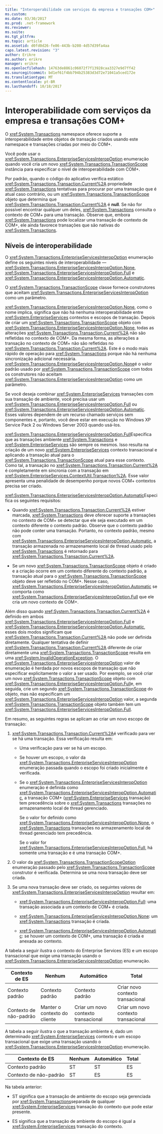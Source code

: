 ```yaml
---
title: "Interoperabilidade com serviços da empresa e transações COM+"
ms.custom: 
ms.date: 03/30/2017
ms.prod: .net-framework
ms.reviewer: 
ms.suite: 
ms.tgt_pltfrm: 
ms.topic: article
ms.assetid: d0fd0d26-fe86-443b-b208-4d57d39fa4aa
caps.latest.revision: "3"
author: Erikre
ms.author: erikre
manager: erikre
ms.openlocfilehash: 14763de8861c06072f7f13928caa3327e9d7ff42
ms.sourcegitcommit: bd1ef61f4bb794b25383d3d72e71041a5ced172e
ms.translationtype: MT
ms.contentlocale: pt-BR
ms.lasthandoff: 10/18/2017
---
```

# <a name="interoperability-with-enterprise-services-and-com-transactions"></a>Interoperabilidade com serviços da empresa e transações COM+
O <xref:System.Transactions> namespace oferece suporte a interoperabilidade entre objetos de transação criados usando este namespace e transações criadas por meio do COM+.  
  
 Você pode usar o <xref:System.Transactions.EnterpriseServicesInteropOption> enumeração quando você cria um novo <xref:System.Transactions.TransactionScope> instância para especificar o nível de interoperabilidade com COM+.  
  
 Por padrão, quando o código do aplicativo verifica estático <xref:System.Transactions.Transaction.Current%2A> propriedade <xref:System.Transactions> tentativas para procurar por uma transação que é atual caso contrário, ou um <xref:System.Transactions.TransactionScope> objeto que determina que <xref:System.Transactions.Transaction.Current%2A> é **null**. Se não for possível encontrar qualquer um deles, <xref:System.Transactions> consulta o contexto de COM+ para uma transação. Observe que, embora <xref:System.Transactions> pode localizar uma transação de contexto de COM+, ele ainda favorece transações que são nativas do <xref:System.Transactions>.  
  
## <a name="interoperability-levels"></a>Níveis de interoperabilidade  
 O <xref:System.Transactions.EnterpriseServicesInteropOption> enumeração define os seguintes níveis de interoperabilidade —<xref:System.Transactions.EnterpriseServicesInteropOption.None>, <xref:System.Transactions.EnterpriseServicesInteropOption.Full> e <xref:System.Transactions.EnterpriseServicesInteropOption.Automatic>.  
  
 O <xref:System.Transactions.TransactionScope> classe fornece construtores que aceitam <xref:System.Transactions.EnterpriseServicesInteropOption> como um parâmetro.  
  
 <xref:System.Transactions.EnterpriseServicesInteropOption.None>, como o nome implica, significa que não há nenhuma interoperabilidade entre <xref:System.EnterpriseServices> contextos e escopos de transação. Depois de criar um <xref:System.Transactions.TransactionScope> objeto com <xref:System.Transactions.EnterpriseServicesInteropOption.None>, todas as alterações <xref:System.Transactions.Transaction.Current%2A> não são refletidas no contexto de COM+. Da mesma forma, as alterações a transação no contexto de COM+ não são refletidas no <xref:System.Transactions.Transaction.Current%2A>. Este é o modo mais rápido de operação para <xref:System.Transactions> porque não há nenhuma sincronização adicional necessária. <xref:System.Transactions.EnterpriseServicesInteropOption.None>é o valor padrão usado por <xref:System.Transactions.TransactionScope> com todos os construtores não aceitam <xref:System.Transactions.EnterpriseServicesInteropOption> como um parâmetro.  
  
 Se você deseja combinar <xref:System.EnterpriseServices> transações com sua transação de ambiente, você precisa usar um <xref:System.Transactions.EnterpriseServicesInteropOption.Full> ou <xref:System.Transactions.EnterpriseServicesInteropOption.Automatic>. Esses valores dependem de um recurso chamado serviços sem componentes e, portanto, você deve estar em execução no Windows XP Service Pack 2 ou Windows Server 2003 quando usá-los.  
  
 <xref:System.Transactions.EnterpriseServicesInteropOption.Full>Especifica que as transações ambiente <xref:System.Transactions> e <xref:System.EnterpriseServices> são sempre os mesmos. Isso resulta na criação de um novo <xref:System.EnterpriseServices> contexto transacional e aplicando a transação atual para o <xref:System.Transactions.TransactionScope> atual para esse contexto. Como tal, a transação no <xref:System.Transactions.Transaction.Current%2A> é completamente em sincronia com a transação em <xref:System.EnterpriseServices.ContextUtil.Transaction%2A>. Esse valor apresenta uma penalidade de desempenho porque novos COM+ contextos precisa ser criado.  
  
 <xref:System.Transactions.EnterpriseServicesInteropOption.Automatic>Especifica os seguintes requisitos:  
  
-   Quando <xref:System.Transactions.Transaction.Current%2A> estiver marcada, <xref:System.Transactions> deve oferecer suporte a transações no contexto de COM+ se detectar que ele seja executado em um contexto diferente o contexto padrão. Observe que o contexto padrão não pode conter uma transação. Portanto, no contexto padrão, mesmo com <xref:System.Transactions.EnterpriseServicesInteropOption.Automatic>, a transação armazenada no armazenamento local de thread usado pelo <xref:System.Transactions> é retornado para <xref:System.Transactions.Transaction.Current%2A>.  
  
-   Se um novo <xref:System.Transactions.TransactionScope> objeto é criado e a criação ocorre em um contexto diferente do contexto padrão, a transação atual para o <xref:System.Transactions.TransactionScope> objeto deve ser refletido no COM+. Nesse caso, <xref:System.Transactions.EnterpriseServicesInteropOption.Automatic> se comporta como <xref:System.Transactions.EnterpriseServicesInteropOption.Full> que ele cria um novo contexto de COM+.  
  
 Além disso quando <xref:System.Transactions.Transaction.Current%2A> é definido em ambos <xref:System.Transactions.EnterpriseServicesInteropOption.Full> e <xref:System.Transactions.EnterpriseServicesInteropOption.Automatic>, esses dois modos significam que <xref:System.Transactions.Transaction.Current%2A> não pode ser definida diretamente.  Qualquer tentativa de definir <xref:System.Transactions.Transaction.Current%2A> diferente de criar diretamente uma <xref:System.Transactions.TransactionScope> resulta em uma <xref:System.InvalidOperationException>. O <xref:System.Transactions.EnterpriseServicesInteropOption> valor de enumeração é herdada por novos escopos de transação que não especificar explicitamente o valor a ser usado. Por exemplo, se você criar um novo <xref:System.Transactions.TransactionScope> objeto com <xref:System.Transactions.EnterpriseServicesInteropOption.Full>e, em seguida, crie um segundo <xref:System.Transactions.TransactionScope> do objeto, mas não especificam um <xref:System.Transactions.EnterpriseServicesInteropOption> valor, a segunda <xref:System.Transactions.TransactionScope> objeto também tem um <xref:System.Transactions.EnterpriseServicesInteropOption.Full>.  
  
 Em resumo, as seguintes regras se aplicam ao criar um novo escopo de transação:  
  
1.  <xref:System.Transactions.Transaction.Current%2A>é verificado para ver se há uma transação. Essa verificação resulta em:  
  
    -   Uma verificação para ver se há um escopo.  
  
    -   Se houver um escopo, o valor da <xref:System.Transactions.EnterpriseServicesInteropOption> enumeração passada quando o escopo foi criado inicialmente é verificada.  
  
    -   Se o <xref:System.Transactions.EnterpriseServicesInteropOption> enumeração é definida como <xref:System.Transactions.EnterpriseServicesInteropOption.Automatic>, a transação COM+ (<xref:System.EnterpriseServices> transação) tem precedência sobre o <xref:System.Transactions> transações no armazenamento local de thread gerenciado.  
  
         Se o valor for definido como <xref:System.Transactions.EnterpriseServicesInteropOption.None>, o <xref:System.Transactions> transações no armazenamento local de thread gerenciado tem precedência.  
  
         Se o valor for <xref:System.Transactions.EnterpriseServicesInteropOption.Full>, há somente uma transação e é uma transação COM+.  
  
2.  O valor da <xref:System.Transactions.TransactionScopeOption> enumeração passado pelo <xref:System.Transactions.TransactionScope> construtor é verificada. Determina se uma nova transação deve ser criada.  
  
3.  Se uma nova transação deve ser criado, os seguintes valores de <xref:System.Transactions.EnterpriseServicesInteropOption> resultar em:  
  
    -   <xref:System.Transactions.EnterpriseServicesInteropOption.Full>: uma transação associada a um contexto de COM+ é criada.  
  
    -   <xref:System.Transactions.EnterpriseServicesInteropOption.None>: um <xref:System.Transactions> transação é criada.  
  
    -   <xref:System.Transactions.EnterpriseServicesInteropOption.Automatic>: se houver um contexto de COM+, uma transação é criada e anexada ao contexto.  
  
 A tabela a seguir ilustra o contexto do Enterprise Services (ES) e um escopo transacional que exige uma transação usando o <xref:System.Transactions.EnterpriseServicesInteropOption> enumeração.  
  
|Contexto de ES|Nenhum|Automático|Total|  
|----------------|----------|---------------|----------|  
|Contexto padrão|Contexto padrão|Contexto padrão|Criar novo <br />contexto transacional|  
|Contexto de não-padrão|Manter o contexto do cliente|Criar um novo contexto transacional|Criar um novo contexto transacional|  
  
 A tabela a seguir ilustra o que a transação ambiente é, dado um determinado <xref:System.EnterpriseServices> contexto e um escopo transacional que exige uma transação usando o <xref:System.Transactions.EnterpriseServicesInteropOption> enumeração.  
  
|Contexto de ES|Nenhum|Automático|Total|  
|----------------|----------|---------------|----------|  
|Contexto padrão|ST|ST|ES|  
|Contexto de não-padrão|ST|ES|ES|  
  
 Na tabela anterior:  
  
-   ST significa que a transação de ambiente do escopo seja gerenciada por <xref:System.Transactions>separada de qualquer <xref:System.EnterpriseServices> transação do contexto que pode estar presente.  
  
-   ES significa que a transação de ambiente do escopo é igual a <xref:System.EnterpriseServices> transação do contexto.
